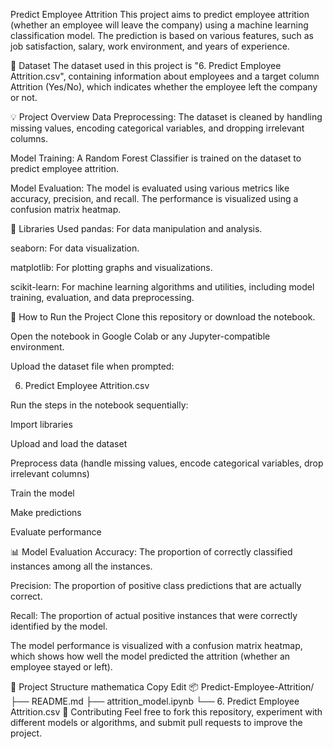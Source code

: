 Predict Employee Attrition
This project aims to predict employee attrition (whether an employee will leave the company) using a machine learning classification model. The prediction is based on various features, such as job satisfaction, salary, work environment, and years of experience.

📁 Dataset
The dataset used in this project is "6. Predict Employee Attrition.csv", containing information about employees and a target column Attrition (Yes/No), which indicates whether the employee left the company or not.

💡 Project Overview
Data Preprocessing: The dataset is cleaned by handling missing values, encoding categorical variables, and dropping irrelevant columns.

Model Training: A Random Forest Classifier is trained on the dataset to predict employee attrition.

Model Evaluation: The model is evaluated using various metrics like accuracy, precision, and recall. The performance is visualized using a confusion matrix heatmap.

🧰 Libraries Used
pandas: For data manipulation and analysis.

seaborn: For data visualization.

matplotlib: For plotting graphs and visualizations.

scikit-learn: For machine learning algorithms and utilities, including model training, evaluation, and data preprocessing.

🚀 How to Run the Project
Clone this repository or download the notebook.

Open the notebook in Google Colab or any Jupyter-compatible environment.

Upload the dataset file when prompted:

6. Predict Employee Attrition.csv

Run the steps in the notebook sequentially:

Import libraries

Upload and load the dataset

Preprocess data (handle missing values, encode categorical variables, drop irrelevant columns)

Train the model

Make predictions

Evaluate performance

📊 Model Evaluation
Accuracy: The proportion of correctly classified instances among all the instances.

Precision: The proportion of positive class predictions that are actually correct.

Recall: The proportion of actual positive instances that were correctly identified by the model.

The model performance is visualized with a confusion matrix heatmap, which shows how well the model predicted the attrition (whether an employee stayed or left).

📂 Project Structure
mathematica
Copy
Edit
📦 Predict-Employee-Attrition/
├── README.md
├── attrition_model.ipynb
└── 6. Predict Employee Attrition.csv
🤝 Contributing
Feel free to fork this repository, experiment with different models or algorithms, and submit pull requests to improve the project.
